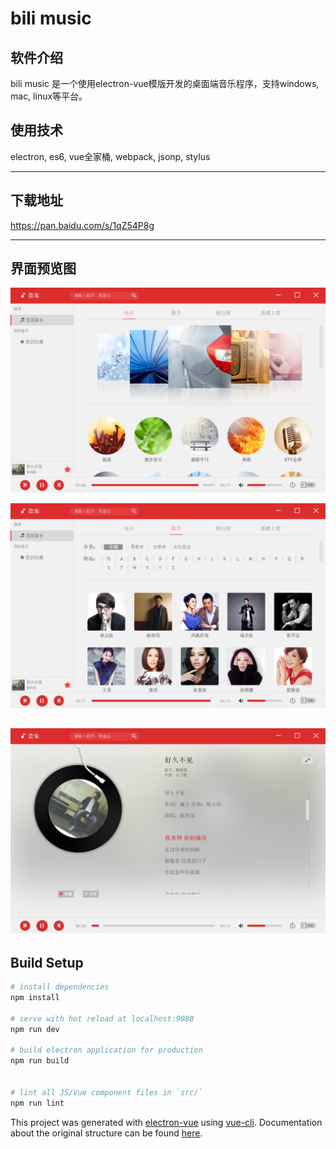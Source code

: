 # bili music


## 软件介绍
bili music 是一个使用electron-vue模版开发的桌面端音乐程序，支持windows, mac, linux等平台。

## 使用技术
electron, es6, vue全家桶, webpack, jsonp, stylus

***

## 下载地址
https://pan.baidu.com/s/1qZ54P8g

***

## 界面预览图
![fm](./static/fm.png)

![singers](./static/singers.png)

![player](./static/player.png)
---
## Build Setup

``` bash
# install dependencies
npm install

# serve with hot reload at localhost:9080
npm run dev

# build electron application for production
npm run build


# lint all JS/Vue component files in `src/`
npm run lint

```

This project was generated with [electron-vue](https://github.com/SimulatedGREG/electron-vue) using [vue-cli](https://github.com/vuejs/vue-cli). Documentation about the original structure can be found [here](https://simulatedgreg.gitbooks.io/electron-vue/content/index.html).
